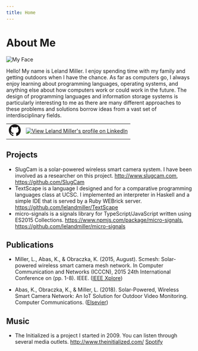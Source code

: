 ```yaml
---
title: Home
---
```


About Me
========

<img class="profile-picture" alt="My Face" src="https://s.gravatar.com/avatar/4b7aa5d70e65996e472a27483d254497?s=80" />

Hello! My name is Leland Miller. I enjoy spending time with my family and getting outdoors when I have the chance. As far as computers go, I always enjoy learning about programming languages, operating systems, and anything else about how computers work or could work in the future. The design of programming languages and information storage systems is particularly interesting to me as there are many different approaches to these problems and solutions borrow ideas from a vast set of interdisciplinary fields.

<table class="profiles"><tr>
<td>
<a href="https://github.com/lelandmiller">
<img src="/images/GitHub-Mark-64px.png" width="32" height="32" border="0" alt="View Leland Miller's profile on GitHub" />
</a>
</td>
<td>
<a href="https://www.linkedin.com/pub/leland-miller/18/170/574">
<img src="https://static.licdn.com/scds/common/u/img/webpromo/btn_liprofile_blue_80x15.png" width="80" height="15" border="0" alt="View Leland Miller's profile on LinkedIn">
</a>
</td></tr></table>

Projects
--------

- SlugCam is a solar-powered wireless smart camera system. I have been involved as a researcher on this project. <http://www.slugcam.com>, <https://github.com/SlugCam>
- TextScape is a language I designed and for a comparative programming languages class at UCSC. I implemented an interpreter in Haskell and a simple IDE that is served by a Ruby WEBrick server. <https://github.com/lelandmiller/TextScape>
- micro-signals is a signals library for TypeScript/JavaScript written using ES2015 Collections. <https://www.npmjs.com/package/micro-signals>, <https://github.com/lelandmiller/micro-signals>

Publications
------------

- Miller, L., Abas, K., & Obraczka, K. (2015, August). Scmesh: Solar-powered wireless smart camera mesh network. In Computer Communication and Networks (ICCCN), 2015 24th International Conference on (pp. 1-8). IEEE. ([IEEE Xplore](http://ieeexplore.ieee.org/stamp/stamp.jsp?tp=&arnumber=7288462&isnumber=7288342))

- Abas, K., Obraczka, K., & Miller, L. (2018). Solar-Powered, Wireless Smart Camera Network: An IoT Solution for Outdoor Video Monitoring. Computer Communications. ([Elsevier](https://www.sciencedirect.com/science/article/pii/S0140366417305236))

Music
-----

- The Initialized is a project I started in 2009. You can listen through several media outlets. <http://www.theinitialized.com/> [Spotify](https://open.spotify.com/artist/0i7PtrnacAFH8FV1eQjMou)

